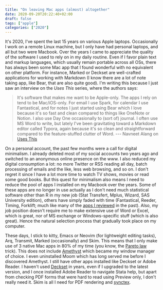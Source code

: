 ```yaml
---
title: "On leaving Mac apps (almost) altogether"
date: 2020-09-20T20:22:40+02:00
draft: false
tags: ["apple"]
categories: ["2020"]
---
```


It's 2020, I've spent the last 15 years on various Apple laptops. Occasionally I work on a remote Linux machine, but I only have had personal laptops, and all but two were Macbook. Over the years I came to appreciate the quality of the software I used to rely on in my daily routine. Even if I favor plain text and markup languages, which usually remain portable across all OSs, there has always been some Mac app that I found wonderful with no equivalent on other platform. For instance, Marked or Deckset are well-crafted applications for working with Markdown (I know there are a lot of note taking app, like Bear, that are also quite good). I'm writing this because I just saw an interview on the _Uses This_ series, where the authors says:

> It's software that makes me want to be Apple-only. The apps I rely on tend to be Mac/iOS-only. For email I use Spark, for calendar I use Fantastical, and for notes I just started using Bear which I love because it's so fast and clean compared to things like OneNote or Notion. I also use Day One occasionally to (sort of) journal. I often use MS Word to write, but lately I've been gravitating toward a Markdown editor called Typora, again because it's so clean and straightforward compared to the feature-stuffed clutter of Word. --- Navneet Alang on [Uses This](https://usesthis.com/interviews/navneet.alang/)

On a personal account, the past few months were a call for digital minimalism. I already deleted most of my social accounts two years ago and switched to an anonymous online presence on the www. I also reduced my digital consumption a lot: no more Twitter or RSS reading all day, batch processing of emails and the like, less web browsing, and so on. I don't regret it since I have a lot more time to watch TV shows, movies or read some good books. But this quest for minimalism also means I need to reduce the pool of apps I installed on my Macbook over the years. Some of these apps are no longer in use actually as I don't need much statistical software other than R in my new job (Stat Transfert, Mplus, Wizard, SAS University edition), others have simply faded with time (Fantastical, Reeder, Timing, Forklift; much like many of the [apps I reviewed](/tags/app/) in the past). Also, my job position doesn't require me to make extensive use of Word or Excel, which is great, nor of MS exchange or Windows-specific stuff (which is also great). Hence the natural selection process that gradually took place on my computer.

These days, I stick to kitty, Emacs or Neovim (for lightweight editing tasks), Arq, Transmit, Marked (occasionally) and Skim. This means that I only make use of 3 native Mac apps in 80% of my time (you know, the [Pareto law](https://www.johndcook.com/blog/2018/08/27/pareto-80-20-rule/) trick). This does not include [Amethyst](/post/amethyst-app/) which became my window manager of choice. I even uninstalled Moom which has long served me before I discovered Amethyst. I still have other apps installed like Deckset or Adobe Reader. I haven't used [Deckset](/post/deckset-app/) in years, even if I upgraded to the latest version, and I once installed Adobe Reader to navigate Stata help, but apart from checking PDF forms that were hard to read using Preview only, I don't really need it. Skim is all I need for PDF rendering and [synctex](https://tex.stackexchange.com/a/118491/2580).
